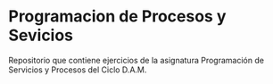 # Programacion de Procesos y Sevicios
Repositorio que contiene ejercicios de la asignatura Programación de Servicios y Procesos del Ciclo D.A.M.
